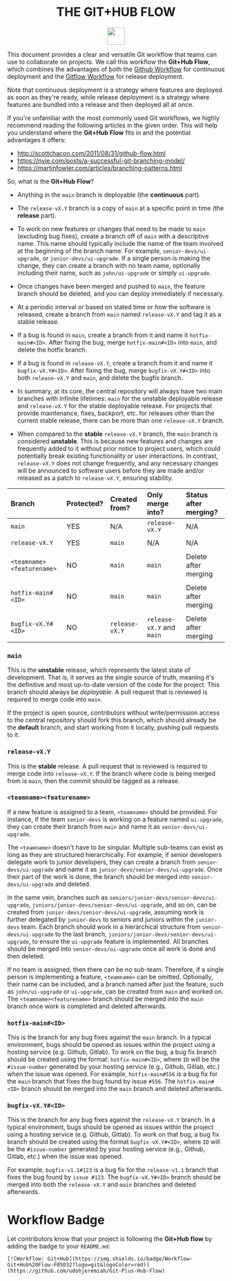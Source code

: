 <h1 align="center"> THE GIT+HUB FLOW</h1>

<p align="center">
  <a href="https://github.com/udohjeremiah/Git-Plus-Hub-Flow">
    <img src="https://img.shields.io/badge/Workflow-Git+Hub%20Flow-F05032?logo=git&logoColor=red" height="40">
  </a>
</p>

This document provides a clear and versatile Git workflow that teams can use to collaborate
on projects. We call this workflow the **Git+Hub Flow**, which combines the
advantages of both the [Github Workflow](https://docs.github.com/en/get-started/quickstart/github-flow)
for continuous deployment and the [Gitflow Workflow](https://nvie.com/posts/a-successful-git-branching-model/)
for release deployment.

Note that continuous deployment is a strategy where features are deployed as soon as they're
ready, while release deployment is a strategy where features are bundled into a release and
then deployed all at once.

If you're unfamiliar with the most commonly used Git workflows, we highly recommend reading
the following articles in the given order. This will help you understand where the
**Git+Hub Flow** fits in and the potential advantages it offers:

- http://scottchacon.com/2011/08/31/github-flow.html
- https://nvie.com/posts/a-successful-git-branching-model/
- https://martinfowler.com/articles/branching-patterns.html

So, what is the **Git+Hub Flow**?

- Anything in the `main` branch is deployable (the **continuous** part).

- The `release-vX.Y` branch is a copy of `main` at a specific point in time
  (the **release** part).

- To work on new features or changes that need to be made to `main` (excluding bug fixes),
  create a branch off of `main` with a descriptive name. This name should typically include
  the name of the team involved at the beginning of the branch name. For example,
  `senior-devs/ui-upgrade`, or `junior-devs/ui-upgrade`. If a single person is making the
  change, they can create a branch with no team name, optionally including their name, such
  as `john/ui-upgrade` or simply `ui-upgrade`.

- Once changes have been merged and pushed to `main`, the feature branch should be deleted,
  and you can deploy immediately if necessary.

- At a periodic interval or based on stated time or how the software is released, create a
  branch from `main` named `release-vX.Y` and tag it as a stable release.

- If a bug is found in `main`, create a branch from it and name it `hotfix-main#<ID>`. After
  fixing the bug, merge `hotfix-main#<ID>` into `main`, and delete the hotfix branch.

- If a bug is found in `release-vX.Y`, create a branch from it and name it
  `bugfix-vX.Y#<ID>`. After fixing the bug, merge `bugfix-vX.Y#<ID>` into both
  `release-vX.Y` and `main`, and delete the bugfix branch.

- In summary, at its core, the central repository will always have two main branches with
  infinite lifetimes: `main` for the unstable deployable release and `release-vX.Y` for the
  stable deployable release. For projects that provide maintenance, fixes, backport, etc.
  for releases other than the current stable release, there can be more than one
  `release-vX.Y` branch.

- When compared to the **stable** `release-vX.Y` branch, the `main` branch is considered
  **unstable**. This is because new features and changes are frequently added to it without
  prior notice to project users, which could potentially break existing functionality or
  user interactions. In contrast, `release-vX.Y` does not change frequently, and any
  necessary changes will be announced to software users before they are made and/or released
  as a patch to `release-vX.Y`, ensuring stability.

| Branch                    | Protected? | Created from?    | Only merge into?            | Status after merging? |
|:--------------------------|:-----------|:-----------------|:----------------------------|:----------------------|
| `main`                    | YES        | N/A              | `release-vX.Y`              | N/A                   |
|                           |            |                  |                             |                       |
| `release-vX.Y`            | YES        | `main`           | N/A                         | N/A                   |
|                           |            |                  |                             |                       |
| `<teamname><featurename>` | NO         | `main`           | `main`                      | Delete after merging  |
|                           |            |                  |                             |                       |
| `hotfix-main#<ID>`        | NO         | `main`           | `main`                      | Delete after merging  |
|                           |            |                  |                             |                       |
| `bugfix-vX.Y#<ID>`        | NO         | `release-vX.Y`   | `release-vX.Y` and `main`   | Delete after merging  |

### `main`
This is the **unstable** release, which represents the latest state of development. That is,
it serves as the single source of truth, meaning it's the definitive and most up-to-date
version of the code for the project. This branch should always be *deployable*. A pull
request that is reviewed is required to merge code into `main`.

If the project is open source, contributors without write/permission access to the central
repository should fork this branch, which should already be the **default** branch, and
start working from it locally, pushing pull requests to it.

### `release-vX.Y`
This is the **stable** release. A pull request that is reviewed is required to merge code
into `release-vX.Y`. If the branch where code is being merged from is `main`, then the
commit should be tagged as a release.

### `<teamname><featurename>`
If a new feature is assigned to a team, `<teamname>` should be provided. For instance, if
the team `senior-devs` is working on a feature named `ui-upgrade`, they can create their
branch from `main` and name it as `senior-devs/ui-upgrade`.

The `<teamname>` doesn't have to be singular. Multiple sub-teams can exist as long as they
are structured hierarchically. For example, if senior developers delegate work to junior
developers, they can create a branch from `senior-devs/ui-upgrade` and name it as
`junior-devs/senior-devs/ui-upgrade`. Once their part of the work is done, the branch should
be merged into `senior-devs/ui-upgrade` and deleted.

In the same vein, branches such as `seniors/junior-devs/senior-devs/ui-upgrade`,
`juniors/junior-devs/senior-devs/ui-upgrade`, and so on, can be created from
`junior-devs/senior-devs/ui-upgrade`, assuming work is further delegated by `junior-devs` to
seniors and juniors within the `junior-devs` team. Each branch should work in a hierarchical
structure from `senior-devs/ui-upgrade` to the last branch,
`juniors/junior-devs/senior-devs/ui-upgrade`, to ensure the `ui-upgrade` feature is
implemented. All branches should be merged into `senior-devs/ui-upgrade` once all work is
done and then deleted.

If no team is assigned, then there can be no sub-team. Therefore, if a single person is
implementing a feature, `<teamname>` can be omitted. Optionally, their name can be included,
and a branch named after just the feature, such as `john/ui-upgrade` or `ui-upgrade`, can be
created from `main` and worked on. The `<teamname><featurename>` branch should be merged
into the `main` branch once work is completed and deleted afterwards.

### `hotfix-main#<ID>`
This is the branch for any bug fixes against the `main` branch. In a typical environment,
bugs should be opened as issues within the project using a hosting service
(e.g. Github, Gitlab). To work on the bug, a bug fix branch should be created using the
format: `hotfix-main#<ID>`, where `ID` will be the `#issue-number` generated by your hosting
service (e.g., Github, Gitlab, etc.) when the issue was opened. For example,
`hotfix-main#556` is a bug fix for the `main` branch that fixes the bug found by issue
`#556`. The `hotfix-main#<ID>` branch should be merged into the `main` branch and deleted
afterwards.

### `bugfix-vX.Y#<ID>`
This is the branch for any bug fixes against the `release-vX.Y` branch. In a typical
environment, bugs should be opened as issues within the project using a hosting service
(e.g. Github, Gitlab). To work on that bug, a bug fix branch should be created using the
format `bugfix-vX.Y#<ID>`, where `ID` will be the `#issue-number` generated by your hosting
service (e.g., Github, Gitlab, etc.) when the issue was opened.

For example, `bugfix-v1.1#123` is a bug fix for the `release-v1.1` branch that fixes the bug
found by `issue #123`. The `bugfix-vX.Y#<ID>` branch should be merged into both the
`release-vX.Y` and `main` branches and deleted afterwards.

# Workflow Badge
Let contributors know that your project is following the **Git+Hub flow** by adding the
badge to your `README.md`:

```
[![Workflow: Git+Hub](https://img.shields.io/badge/Workflow-Git+Hub%20Flow-F05032?logo=git&logoColor=red)](https://github.com/udohjeremiah/Git-Plus-Hub-Flow)
```
